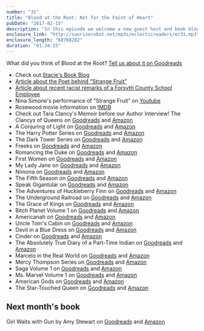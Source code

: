 ```yaml
---
number: "31"
title: "Blood at the Root: Not for the Faint of Heart"
pubDate: "2017-02-15"
description: "In this episode we welcome a new guest host and book blogger: Stacie! We talk about some exciting podcast news, like our new website and upcoming author interview, and then we discuss some of our favorite POC (Person of Color) literary characters and this tough but important read: Blood at the Root."
enclosure_link: "http://sunriserobot.net/mp3s/eclecticreaders/er31.mp3"
enclosure_length: "68768202"
duration: "01:34:15"
---
```

What did you think of Blood at the Root? [Tell us about it on Goodreads](https://www.goodreads.com/topic/show/18481033-episode-31-blood-at-the-root)

- Check out [Stacie's Book Blog](www.thenextbookonmylist.blogspot.com)
- [Article about the Poet behind “Strange Fruit”](http://www.npr.org/2012/09/05/158933012/the-strange-story-of-the-man-behind-strange-fruit)
- [Article about recent racist remarks of a Forsyth County School Employee](https://www.washingtonpost.com/news/morning-mix/wp/2016/10/04/poor-gorilla-teachers-aide-fired-for-racist-facebook-posts-about-michelle-obama/?utm_term=.3e4a6f3fe2e1)
- Nina Simone's performance of “Strange Fruit” on [Youtube](https://www.youtube.com/watch?v=BcCm_ySBslk)
- Rosewood movie information on [IMDB](http://www.imdb.com/title/tt0120036/?ref_=nv_sr_2)
- Check out Tara Clancy's Memoir before our Author Interview! The Clancys of Queens on [Goodreads](https://www.goodreads.com/book/show/28588088-the-clancys-of-queens?ac=1&from_search=true)  and [Amazon](https://www.amazon.com/Clancys-Queens-Memoir-Tara-Clancy/dp/1101903112/ref=sr_1_1?s=books&ie=UTF8&qid=1487104635&sr=1-1&keywords=the+clancys+of+queens+by+tara+clancy)
- A Conjuring of Light on [Goodreads](https://www.goodreads.com/book/show/29939230-a-conjuring-of-light?ac=1&from_search=true)  and [Amazon](https://www.amazon.com/Conjuring-Light-Novel-Shades-Magic/dp/0765387468/ref=sr_1_1?s=books&ie=UTF8&qid=1487105296&sr=1-1&keywords=a+conjuring+of+light+by+v.e.+schwab)
- The Harry Potter Series on [Goodreads](https://www.goodreads.com/book/show/862041.Harry_Potter_Boxset?from_search=true)  and [Amazon](https://www.amazon.com/Harry-Potter-Paperback-Box-Books/dp/0545162076/ref=sr_1_1?s=books&ie=UTF8&qid=1487104535&sr=1-1&keywords=harry+potter+box+set)
- The Dark Tower Series on [Goodreads](https://www.goodreads.com/book/show/12274389-the-dark-tower-series-collection?ac=1&from_search=true)  and [Amazon](https://www.amazon.com/Dark-Tower-Boxed-Set/dp/1501163566/ref=sr_1_2?s=books&ie=UTF8&qid=1487105448&sr=1-2&keywords=the+dark+tower+series)
- Freeks on [Goodreads](https://www.goodreads.com/book/show/28220899-freeks?from_search=true)  and [Amazon](https://www.amazon.com/Freeks-Novel-Amanda-Hocking/dp/1250084776/ref=sr_1_1?s=books&ie=UTF8&qid=1487105521&sr=1-1&keywords=freeks+amanda+hocking)
- Romancing the Duke on [Goodreads](https://www.goodreads.com/book/show/18052985-romancing-the-duke?ac=1&from_search=true)  and [Amazon](https://www.amazon.com/Romancing-Duke-Castles-Ever-After/dp/0062240196/ref=sr_1_1?s=books&ie=UTF8&qid=1487105588&sr=1-1&keywords=romancing+the+duke+by+tessa+dare)
- First Women on [Goodreads](https://www.goodreads.com/book/show/25817804-first-women?from_search=true)  and [Amazon](https://www.amazon.com/First-Women-Americas-Modern-Ladies/dp/0062439669/ref=sr_1_1?s=books&ie=UTF8&qid=1487105807&sr=1-1&keywords=first+women+by+kate+anderson+brower)
- My Lady Jane on [Goodreads](https://www.goodreads.com/book/show/22840421-my-lady-jane?ac=1&from_search=true) and [Amazon](https://www.amazon.com/My-Lady-Jane-Cynthia-Hand/dp/0062391747/ref=sr_1_1?s=books&ie=UTF8&qid=1487105888&sr=1-1&keywords=my+lady+jane+by+cynthia+hand+brodi+ashton+%26+jodi+meadows)
- Nimona on [Goodreads](https://www.goodreads.com/book/show/19351043-nimona?ac=1&from_search=true) and [Amazon](https://www.amazon.com/Nimona-Noelle-Stevenson/dp/0062278223/ref=sr_1_1?s=books&ie=UTF8&qid=1487105947&sr=1-1&keywords=nimona+graphic+novel)
- The Fifth Season on [Goodreads](https://www.goodreads.com/book/show/19161852-the-fifth-season?ac=1&from_search=true) and [Amazon](https://www.amazon.com/s/ref=nb_sb_ss_i_2_16?url=search-alias%3Dstripbooks&field-keywords=the+fifth+season+by+n.k.+jemisin&sprefix=the+fifth+season%2Cstripbooks%2C154&crid=38QXGJCT58WUP)
- Speak Gigantular on [Goodreads](https://www.goodreads.com/book/show/29633660-speak-gigantular?ac=1&from_search=true) and [Amazon](https://www.amazon.com/s/ref=nb_sb_ss_i_2_9?url=search-alias%3Dstripbooks&field-keywords=speak+gigantular+by+irenosen+okojie&sprefix=speak+gig%2Cstripbooks%2C185&crid=2X1O34KAGOZBA&rh=n%3A283155%2Ck%3Aspeak+gigantular+by+irenosen+okojie)
- The Adventures of Huckleberry Finn on [Goodreads](https://www.goodreads.com/book/show/2956.The_Adventures_of_Huckleberry_Finn?ac=1&from_search=true) and [Amazon](https://www.amazon.com/Adventures-Huckleberry-Finn-Mark-Twain/dp/0486280616/ref=sr_1_1?s=books&ie=UTF8&qid=1487106226&sr=1-1&keywords=the+adventures+of+huckleberry+finn)
- The Underground Railroad on [Goodreads](https://www.goodreads.com/book/show/30555488-the-underground-railroad?ac=1&from_search=true) and [Amazon](https://www.amazon.com/Underground-Railroad-National-Winner-Oprahs/dp/0385542364/ref=sr_1_1?s=books&ie=UTF8&qid=1487106311&sr=1-1&keywords=the+underground+railroad+colson+whitehead)
- The Grace of Kings on [Goodreads](https://www.goodreads.com/book/show/18952341-the-grace-of-kings?ac=1&from_search=true) and [Amazon](https://www.amazon.com/Grace-Kings-Dandelion-Dynasty/dp/1481424289/ref=sr_1_1?s=books&ie=UTF8&qid=1487106382&sr=1-1&keywords=the+grace+of+kings)
- Bitch Planet Volume 1 on [Goodreads](https://www.goodreads.com/book/show/25074849-bitch-planet-vol-1?ac=1&from_search=true) and [Amazon](https://www.amazon.com/Bitch-Planet-Vol-Extraordinary-Machine/dp/1632153661/ref=sr_1_1?s=books&ie=UTF8&qid=1487107201&sr=1-1&keywords=bitch+planet+volume+1)
- Americanah on [Goodreads](https://www.goodreads.com/book/show/15796700-americanah?ac=1&from_search=true) and [Amazon](https://www.amazon.com/Americanah-Chimamanda-Ngozi-Adichie/dp/0307455920/ref=sr_1_1?s=books&ie=UTF8&qid=1487107272&sr=1-1&keywords=americanah+by+chimamanda+ngozi+adichie)
- Uncle Tom's Cabin on [Goodreads](https://www.goodreads.com/book/show/46787.Uncle_Tom_s_Cabin?from_search=true) and [Amazon](https://www.amazon.com/Uncle-Cabin-Dover-Thrift-Editions/dp/0486440281/ref=sr_1_1?s=books&ie=UTF8&qid=1487107360&sr=1-1&keywords=uncle+tom%27s+cabin)
- Devil in a Blue Dress on [Goodreads](https://www.goodreads.com/book/show/37100.Devil_in_a_Blue_Dress?ac=1&from_search=true) and [Amazon](https://www.amazon.com/Devil-Dress-Rawlins-Mysteries-Paperback/dp/0743451791/ref=sr_1_1?s=books&ie=UTF8&qid=1487107472&sr=1-1&keywords=devil+in+a+blue+dress+by+walter+mosley)
- Cinder on [Goodreads](https://www.goodreads.com/book/show/11235712-cinder?ac=1&from_search=true) and [Amazon](https://www.amazon.com/Cinder-Marissa-Meyer/dp/1250007208/ref=sr_1_1?s=books&ie=UTF8&qid=1487107574&sr=1-1&keywords=cinder)
- The Absolutely True Diary of a Part-Time Indian on [Goodreads](https://www.goodreads.com/book/show/693208.The_Absolutely_True_Diary_of_a_Part_Time_Indian?ac=1&from_search=true) and [Amazon](https://www.amazon.com/Absolutely-True-Diary-Part-Time-Indian/dp/0316013692/ref=sr_1_1?s=books&ie=UTF8&qid=1487107646&sr=1-1&keywords=the+absolutely+true+diary+of+a+part-time+indian)
- Marcelo in the Real World on [Goodreads](https://www.goodreads.com/book/show/3700085-marcelo-in-the-real-world?ac=1&from_search=true) and [Amazon](https://www.amazon.com/Marcelo-Real-World-Francisco-Stork/dp/054505690X/ref=sr_1_1?s=books&ie=UTF8&qid=1487107717&sr=1-1&keywords=marcelo+in+the+real+world)
- Mercy Thompson Series on [Goodreads](https://www.goodreads.com/book/show/12198712-mercy-thompson-series-collection?ac=1&from_search=true) and [Amazon](https://www.amazon.com/Mercy-Thompson-Collection-Books-Novel-ebook/dp/B0058E8U8C/ref=sr_1_1?s=books&ie=UTF8&qid=1487107963&sr=1-1&keywords=mercy+thompson+series+collection)
- Saga Volume 1 on [Goodreads](https://www.goodreads.com/book/show/15704307-saga-vol-1?ac=1&from_search=true) and [Amazon](https://www.amazon.com/Saga-Vol-1-Brian-Vaughan/dp/1607066017/ref=sr_1_1?s=books&ie=UTF8&qid=1487108050&sr=1-1&keywords=saga+vol+1)
- Ms. Marvel Volume 1 on [Goodreads](https://www.goodreads.com/book/show/20898019-ms-marvel-vol-1?ac=1&from_search=true) and [Amazon](https://www.amazon.com/Ms-Marvel-Normal-Graphic-Novels/dp/078519021X/ref=sr_1_1?s=books&ie=UTF8&qid=1487108122&sr=1-1&keywords=ms+marvel+vol+1)
- American Gods on [Goodreads](https://www.goodreads.com/book/show/30165203-american-gods?ac=1&from_search=true) and [Amazon](https://www.amazon.com/American-Gods-Tenth-Anniversary-Novel/dp/0062472100/ref=sr_1_1?s=books&ie=UTF8&qid=1487108185&sr=1-1&keywords=american+gods+neil+gaiman)
- The Star-Touched Queen on [Goodreads](https://www.goodreads.com/book/show/25203675-the-star-touched-queen?ac=1&from_search=true) and [Amazon](https://www.amazon.com/Star-Touched-Queen-Roshani-Chokshi/dp/1250085470/ref=sr_1_1?s=books&ie=UTF8&qid=1487108262&sr=1-1&keywords=the+star-touched+queen)

## Next month's book
Girl Waits with Gun by Amy Stewart on [Goodreads](https://www.goodreads.com/book/show/23719378-girl-waits-with-gun?ac=1&from_search=true) and [Amazon](https://www.amazon.com/Girl-Waits-Kopp-Sisters-Novel/dp/0544800834/ref=sr_1_1?s=books&ie=UTF8&qid=1487108418&sr=1-1&keywords=girl+waits+with+gun+by+amy+stewart)
